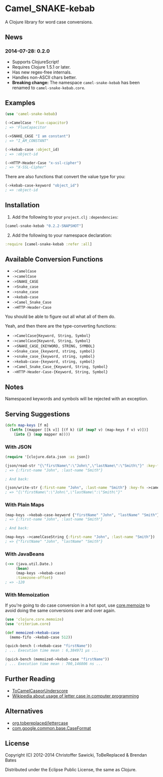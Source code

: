 # Camel_SNAKE-kebab

A Clojure library for word case conversions.

## News

### 2014-07-28: 0.2.0

* Supports ClojureScript!
* Requires Clojure 1.5.1 or later.
* Has new regex-free internals.
* Handles non-ASCII chars better.
* **Breaking change:** The namespace `camel-snake-kebab` has been renamed to `camel-snake-kebab.core`.

## Examples

```clojure
(use 'camel-snake-kebab)

(->CamelCase 'flux-capacitor)
; => 'FluxCapacitor

(->SNAKE_CASE "I am constant")
; => "I_AM_CONSTANT"

(->kebab-case :object_id)
; => :object-id

(->HTTP-Header-Case "x-ssl-cipher")
; => "X-SSL-Cipher"
```

There are also functions that convert the value type for you:

```clojure
(->kebab-case-keyword "object_id")
; => :object-id
```

## Installation

1. Add the following to your `project.clj` `:dependencies`:

  ```clojure
  [camel-snake-kebab "0.2.2-SNAPSHOT"]
  ```

2. Add the following to your namespace declaration:

  ```clojure
  :require [camel-snake-kebab :refer :all]
  ```

## Available Conversion Functions

* `->CamelCase`
* `->camelCase`
* `->SNAKE_CASE`
* `->Snake_case`
* `->snake_case`
* `->kebab-case`
* `->Camel_Snake_Case`
* `->HTTP-Header-Case`

You should be able to figure out all what all of them do.

Yeah, and then there are the type-converting functions:

* `->CamelCase{Keyword, String, Symbol}`
* `->camelCase{Keyword, String, Symbol}`
* `->SNAKE_CASE_{KEYWORD, STRING, SYMBOL}`
* `->Snake_case_{keyword, string, symbol}`
* `->snake_case_{keyword, string, symbol}`
* `->kebab-case-{keyword, string, symbol}`
* `->Camel_Snake_Case_{Keyword, String, Symbol}`
* `->HTTP-Header-Case-{Keyword, String, Symbol}`

## Notes

Namespaced keywords and symbols will be rejected with an exception.

## Serving Suggestions

```clojure
(defn map-keys [f m]
  (letfn [(mapper [[k v]] [(f k) (if (map? v) (map-keys f v) v)])]
    (into {} (map mapper m))))
```

### With JSON

```clojure
(require '[clojure.data.json :as json])

(json/read-str "{\"firstName\":\"John\",\"lastName\":\"Smith\"}" :key-fn ->kebab-case-keyword)
; => {:first-name "John", :last-name "Smith"}

; And back:

(json/write-str {:first-name "John", :last-name "Smith"} :key-fn ->camelCaseString)
; => "{\"firstName\":\"John\",\"lastName\":\"Smith\"}"
```

### With Plain Maps

```clojure
(map-keys ->kebab-case-keyword {"firstName" "John", "lastName" "Smith"})
; => {:first-name "John", :last-name "Smith"}

; And back:

(map-keys ->camelCaseString {:first-name "John", :last-name "Smith"})
; => {"firstName" "John", "lastName" "Smith"}
```

### With JavaBeans

```clojure
(->> (java.util.Date.)
     (bean)
     (map-keys ->kebab-case)
     :timezone-offset)
; => -120
```

### With Memoization

If you're going to do case conversion in a hot spot, use [core.memoize](https://github.com/clojure/core.memoize) to avoid doing the same conversions over and over again.

```clojure
(use 'clojure.core.memoize)
(use 'criterium.core)

(def memoized->kebab-case
  (memo-fifo ->kebab-case 512))

(quick-bench (->kebab-case "firstName"))
; ... Execution time mean : 6,384971 µs ...

(quick-bench (memoized->kebab-case "firstName"))
; ... Execution time mean : 700,146806 ns ...
```

## Further Reading

* [ToCamelCaseorUnderscore](http://citeseerx.ist.psu.edu/viewdoc/summary?doi=10.1.1.158.9499)
* [Wikipedia about usage of letter case in computer programming](http://en.wikipedia.org/wiki/Letter_case#Computers)

## Alternatives

* [org.tobereplaced/lettercase](https://github.com/ToBeReplaced/lettercase)
* [com.google.common.base.CaseFormat](http://docs.guava-libraries.googlecode.com/git-history/release/javadoc/com/google/common/base/CaseFormat.html)

## License

Copyright (C) 2012-2014 Christoffer Sawicki, ToBeReplaced & Brendan Bates

Distributed under the Eclipse Public License, the same as Clojure.
